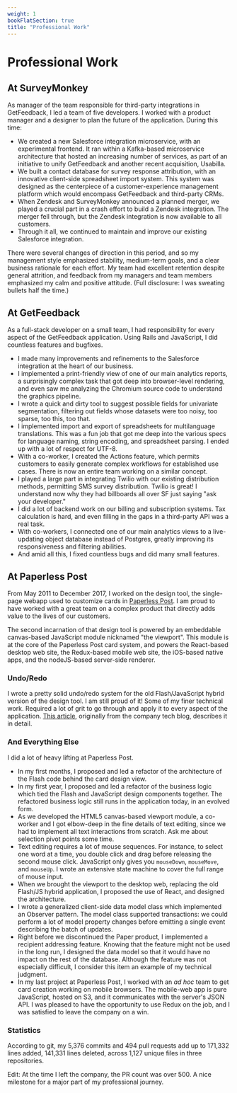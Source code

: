 ```yaml
---
weight: 1
bookFlatSection: true
title: "Professional Work"
---
```


# Professional Work

## At SurveyMonkey

As manager of the team responsible for third-party integrations in GetFeedback,
I led a team of five developers. I worked with a product manager and a designer
to plan the future of the application. During this time:

* We created a new Salesforce integration microservice, with an experimental
  frontend. It ran within a Kafka-based microservice architecture that hosted an
  increasing number of services, as part of an initiative to unify GetFeedback
  and another recent acquisition, Usabilla.
* We built a contact database for survey response attribution, with an
  innovative client-side spreadsheet import system. This system was designed as
  the centerpiece of a customer-experience management platform which would
  encompass GetFeedback and third-party CRMs.
* When Zendesk and SurveyMonkey announced a planned merger, we played a crucial
  part in a crash effort to build a Zendesk integration. The merger fell
  through, but the Zendesk integration is now available to all customers.
* Through it all, we continued to maintain and improve our existing Salesforce
  integration.

There were several changes of direction in this period, and so my management
style emphasized stability, medium-term goals, and a clear business rationale
for each effort. My team had excellent retention despite general attrition, and
feedback from my managers and team members emphasized my calm and positive
attitude. (Full disclosure: I was sweating bullets half the time.)

## At GetFeedback

As a full-stack developer on a small team, I had responsibility for every aspect
of the GetFeedback application. Using Rails and JavaScript, I did countless
features and bugfixes.

* I made many improvements and refinements to the Salesforce integration at the
  heart of our business.
* I implemented a print-friendly view of one of our main analytics reports, a
  surprisingly complex task that got deep into browser-level rendering, and even
  saw me analyzing the Chromium source code to understand the graphics pipeline.
* I wrote a quick and dirty tool to suggest possible fields for univariate
  segmentation, filtering out fields whose datasets were too noisy, too sparse,
  too this, too that.
* I implemented import and export of spreadsheets for multilanguage
  translations. This was a fun job that got me deep into the various specs for
  language naming, string encoding, and spreadsheet parsing. I ended up with a
  lot of respect for UTF-8.
* With a co-worker, I created the Actions feature, which permits customers to
  easily generate complex workflows for established use cases. There is now an
  entire team working on a similar concept.
* I played a large part in integrating Twilio with our existing distribution
  methods, permitting SMS survey distribution. Twilio is great! I understand now
  why they had billboards all over SF just saying "ask your developer."
* I did a lot of backend work on our billing and subscription systems. Tax
  calculation is hard, and even filling in the gaps in a third-party API was a
  real task.
* With co-workers, I connected one of our main analytics views to a
  live-updating object database instead of Postgres, greatly improving its
  responsiveness and filtering abilities.
* And amid all this, I fixed countless bugs and did many small features.

## At Paperless Post

From May 2011 to December 2017, I worked on the design tool, the single-page
webapp used to customize cards in [Paperless Post](https://www.paperlesspost.com).
I am proud to have worked with a great team on a complex product that directly
adds value to the lives of our customers.

The second incarnation of that design tool is powered by an embeddable
canvas-based JavaScript module nicknamed "the viewport". This module is at the
core of the Paperless Post card system, and powers the React-based desktop web
site, the Redux-based mobile web site, the iOS-based native apps, and the
nodeJS-based server-side renderer.

### Undo/Redo

I wrote a pretty solid undo/redo system for the old Flash/JavaScript hybrid
version of the design tool. I am still proud of it! Some of my finer technical
work. Required a lot of grit to go through and apply it to every aspect of the
application. [This article](/technical-writing/how-we-added-time-travel-to-paperless-post/),
originally from the company tech blog, describes it in detail.

### And Everything Else

I did a lot of heavy lifting at Paperless Post.

* In my first months, I proposed and led a refactor of the architecture of the
  Flash code behind the card design view.
* In my first year, I proposed and led a refactor of the business logic which
  tied the Flash and JavaScript design components together. The refactored
  business logic still runs in the application today, in an evolved form.
* As we developed the HTML5 canvas-based viewport module, a co-worker and I got
  elbow-deep in the fine details of text editing, since we had to implement all
  text interactions from scratch. Ask me about selection pivot points some time.
* Text editing requires a lot of mouse sequences. For instance, to select one
  word at a time, you double click and drag before releasing the second mouse
  click. JavaScript only gives you `mouseDown`, `mouseMove`, and `mouseUp`.
  I wrote an extensive state machine to cover the full range of mouse input.
* When we brought the viewport to the desktop web, replacing the old Flash/JS
  hybrid application, I proposed the use of React, and designed the
  architecture.
* I wrote a generalized client-side data model class which implemented an
  Observer pattern. The model class supported transactions: we could perform a
  lot of model property changes before emitting a single event describing the
  batch of updates.
* Right before we discontinued the Paper product, I implemented a recipient
  addressing feature. Knowing that the feature might not be used in the long
  run, I designed the data model so that it would have no impact on the rest of
  the database. Although the feature was not especially difficult, I consider
  this item an example of my technical judgment.
* In my last project at Paperless Post, I worked with an _ad hoc_ team to get
  card creation working on mobile browsers. The mobile-web app is pure
  JavaScript, hosted on S3, and it communicates with the server's JSON API. I
  was pleased to have the opportunity to use Redux on the job, and I was
  satisfied to leave the company on a win.

### Statistics

According to git, my 5,376 commits and 494 pull requests add up to 171,332 lines
added, 141,331 lines deleted, across 1,127 unique files in three repositories.

Edit: At the time I left the company, the PR count was over 500. A nice
milestone for a major part of my professional journey.
